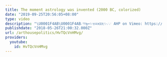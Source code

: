 ```yaml
---
title: The moment astrology was invented (2000 BC, colorized)
date: "2019-09-25T20:56:05+08:00"
type: video
description: "\U0001F4AB\U0001F4AB☄♈️♍️♒✨♉️♎️♓️♊️♏️✨☄☄ AHP on Vimeo: https://vimeo.com/user83225487"
publishdate: "2018-05-26T21:00:32.000Z"
url: /arthousepolitics/HvTQcVnHMvg/
providers:
  youtube:
    id: HvTQcVnHMvg
---
```

